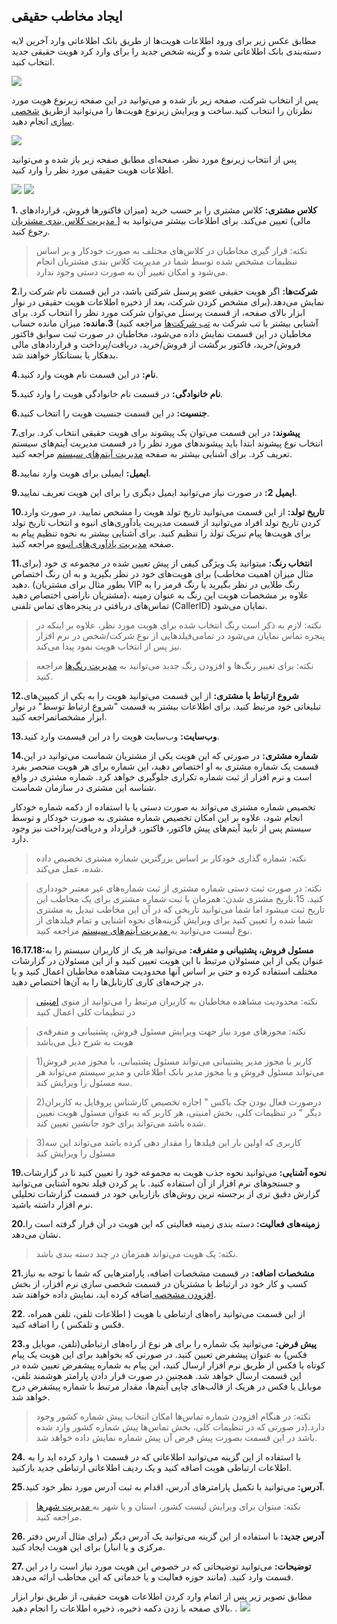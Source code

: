 ## ایجاد مخاطب حقیقی

مطابق عکس زیر برای ورود اطلاعات هویت‌ها از طریق بانک اطلاعاتی وارد آخرین لایه دسته‌بندی‌ بانک اطلاعاتی شده و گزینه شخص جدید را برای وارد کرد هویت حقیقی جدید انتخاب کنید.

![](haghighi1.png)

پس از انتخاب شرکت، صفحه زیر باز شده و می‌توانید در این صفحه زیرنوع هویت مورد نظرتان را انتخاب کنید.ساخت و ویرایش زیرنوع هویت‌ها را می‌توانید ازطریق [شخصی سازی]( https://github.com/1stco/PayamGostarDocs/blob/master/help2.5.4/Settings/Personalization-crm/Overview/General-information/General-information.md) انجام دهید. 

![](haghighi2.png)

پس از انتخاب زیرنوع مورد نظر، صفحه‌ای مطابق صفحه زیر باز شده و می‌توانید اطلاعات هویت حقیقی مورد نظر را وارد کنید.

![](haghighi3.png)
![](haghighi4.png)
 

**1. کلاس مشتری:** کلاس مشتری را بر حسب خرید (میزان فاکتورها فروش، قراردادهای مالی) تعیین می‌کند. برای اطلاعات بیشتر می‌توانید به [[ مدیریت کلاس بندی مشتریان](https://github.com/1stco/PayamGostarDocs/blob/master/help2.5.4/Settings/Customer-classification-management/Customer-classification-management.md) رجوع کنید.

> نکته: قرار گیری مخاطبان در کلاس‌های مختلف به صورت خودکار و بر اساس تنظیمات مشخص شده توسط شما در مدیریت کلاس بندی مشتریان انجام می‌شود و امکان تغییر آن به صورت دستی وجود ندارد.

**2.شرکت‌ها:** اگر هویت حقیقی عضو پرسنل شرکتی باشد، در این قسمت نام شرکت را نمایش می‌دهد.(برای مشخص کردن شرکت، بعد از ذخیره اطلاعات هویت حقیقی در نوار ابزار بالای صفحه، از قسمت پرسنل می‌توان شرکت مورد نظر را انتخاب کرد. برای آشنایی بیشتر با تب شرکت به [  تب شرکت‌ها]( https://github.com/1stco/PayamGostarDocs/blob/master/help2.5.4/Integrated-bank/Database/Personnel-Companies/Sherkathamd.md) مراجعه کنید)
**3.مانده:** میزان مانده حساب مخاطبان در این قسمت نمایش داده می‌شود، مخاطبان در صورت ثبت سوابق فاکتور فروش/خرید، فاکتور برگشت از فروش/خرید، دریافت/پرداخت و قراردادهای مالی بدهکار یا بستانکار خواهند شد.

**4.نام:** در این قسمت نام هویت وارد کنید.

**5.نام خانوادگی:** در قسمت نام خانوادگی هویت را وارد کنید.

**6.جنسیت:** در این قسمت جنسیت هویت را انتخاب کنید.

**7.پیشوند:** در این قسمت می‌توان یک پیشوند برای هویت حقیقی انتخاب کرد. برای انتخاب نوع پیشوند ابتدا باید پیشوندهای مورد نظر را در قسمت مدیریت آیتم‌های سیستم تعریف کرد. برای آشنایی بیشتر به صفحه [ مدیریت آیتم‌های سیستم](https://github.com/1stco/PayamGostarDocs/blob/master/help2.5.4/Basic-Information/Management-of-system-items/Management-of-system-items.md) مراجعه کنید. 

**8.ایمیل:** ایمیلی برای هویت وارد نمایید.

**9.ایمیل 2:** در صورت نیاز می‌توانید ایمیل دیگری را برای این هویت تعریف نمایید.

**10.تاریخ تولد:** از این قسمت می‌توانید تاریخ تولد هویت را مشخص نمایید. در صورت وارد کردن تاریخ تولد افراد می‌توانید از قسمت مدیریت یادآوری‌های انبوه و انتخاب تاریخ تولد برای هویت‌ها پیام تبریک تولد را تنظیم کنید. برای آشنایی بیشتر به نحوه تنظیم پیام به صفحه [ مدیریت یادآوری‌های انبوه]( https://github.com/1stco/PayamGostarDocs/blob/master/help2.5.4/Settings/Mass-memory-management/Mass-memory-management.md) مراجعه کنید.

**11.انتخاب رنگ:** میتوانید یک ویژگی کیفی از پیش تعیین شده در مجموعه ی خود (برای مثال میزان اهمیت مخاطب) برای هویت‌های خود در نظر بگیرید و به ان رنگ اختصاص دهید. (بطور مثال برای مشتریان VIP رنگ طلایی در نظر بگیرید یا رنگ قرمز را به مشتریان ناراضی اختصاص دهید)، علاوه بر مشخصات هویت این رنگ به عنوان زمینه تماس‌های دریافتی در پنجره‌های تماس تلفنی (CallerID) نمایان می‌شود.

> نکته: لازم به ذکر است رنگ انتخاب شده برای هویت مورد نظر، علاوه بر اینکه در پنجره تماس نمایان می‌شود در تمامی‌فیلدهایی از نوع شرکت/شخص در نرم افزار نیز پس از انتخاب هویت نمود پیدا می‌کند.

> نکته: برای تغییر رنگ‌ها و افزودن رنگ جدید می‌توانید به [مدیریت رنگ‌ها](https://github.com/1stco/PayamGostarDocs/blob/master/help2.5.4/Basic-Information/Color-management/Color-management.md) مراجعه کنید. 

**12.شروع ارتباط با مشتری:** از این قسمت می‌توانید هویت را به یکی از کمپین‌های تبلیغاتی خود مرتبط کنید. برای اطلاعات بیشتر به قسمت "شروع ارتباط توسط" در  نوار ابزار مشخصاتمراجعه کنید.


**13.وب‌سایت:** وب‌سایت هویت را در این قیسمت وارد کنید. 

**14.شماره مشتری:** در صورتی که این هویت یکی از مشتریان شماست می‌توانید در این قسمت یک شماره مشتری به او اختصاص دهید، این شماره برای هر هویت منحصر بفرد است و نرم افزار از ثبت شماره تکراری جلوگیری خواهد کرد. شماره مشتری در واقع شناسه این مشتری در سازمان شماست.

 تخصیص شماره مشتری  می‌تواند به صورت دستی یا با استفاده از دکمه شماره خودکار انجام شود، علاوه بر این امکان تخصیص شماره مشتری به صورت خودکار و توسط سیستم پس از تایید آیتم‌های پیش فاکتور، فاکتور، قرارداد و دریافت/پرداخت نیز وجود دارد.
 
 > نکته: شماره گذاری خودکار بر اساس بزرگترین شماره مشتری تخصیص داده شده، عمل می‌کند.

> نکته: در صورت ثبت دستی شماره مشتری از ثبت شماره‌های غیر معتبر خودداری کنید.
15.تاریخ مشتری شدن: همزمان با ثبت شماره مشتری برای یک مخاطب این تاریخ ثبت میشود اما شما می‌توانید تاریخی که در آن این مخاطب تبدیل به مشتری شما شده را تعیین کنید
برای ویرایش گزینه‌های نحوه اشنایی و تمام فیلدهای از نوع لیست می‌توانید به[ مدیریت آیتم‌های سیستم](https://github.com/1stco/PayamGostarDocs/blob/master/help%202.5.4/Basic-Information/Management-of-system-items/Management-of-system-items.md) مراجعه کنید.

**16.17.18:مسئول فروش، پشتیبانی و متفرقه:** می‌توانید هر یک از کاربران سیستم را به عنوان یکی از این مسئولان مرتبط با این هویت تعیین کنید و از این مسئولان در گزارشات مختلف استفاده کرده و حتی بر اساس آنها محدودیت مشاهده مخاطبان اعمال کنید و یا در چرخه‌های کاری کارتابل‌ها را به آن‌ها اختصاص دهید.

> نکته: محدودیت مشاهده مخاطبان به کاربران مرتبط را می‌توانید از منوی [امنیتی](https://github.com/1stco/PayamGostarDocs/blob/master/help2.5.4/Settings/General-settings/security/security.md)
در تنظیمات کلی اعمال کنید

>  نکته: مجوزهای مورد نیاز جهت ویرایش مسئول فروش، پشتیبانی و متفرقه‌ی هویت به شرح ذیل می‌باشد

>  1)کاربر با مجوز مدیر پشتیبانی می‌تواند مسئول پشتیبانی،  با مجوز مدیر فروش می‌تواند مسئول فروش و با مجوز مدیر بانک اطلاعاتی و مدیر سیستم می‌تواند هر سه مسئول را ویرایش کند.

>  2)درصورت فعال بودن چک باکس " اجازه تخصیص کارشناس پروفایل به کاربران دیگر " در تنظیمات کلی، بخش امنیتی، هر کاربر که به عنوان مسئول هویت تعیین شده باشد می‌تواند برای خود جانشین تعیین کند.

>  3)کاربری که اولین بار این فیلدها را مقدار دهی کرده باشد می‌تواند این سه مسئول را ویرایش کند



**19.نحوه آشنایی:** می‌توانید نحوه جذب هویت به مجموعه خود را تعیین کنید تا در گزارشات و جستجو‌های نرم افزار از آن استفاده کنید. با پر کردن فیلد نحوه آشنایی می‌توانید گزارش دقیق تری از برجسته ترین روش‌های بازاریابی خود در قسمت گزارشات تحلیلی نرم افزار داشته باشید.

**20.زمینه‌های فعالیت:** دسته بندی زمینه فعالیتی که این هویت در آن قرار گرفته است را نشان می‌دهد.

> نکته: یک هویت می‌تواند همزمان در چند دسته بندی باشد.

**21.مشخصات اضافه:** در قسمت مشخصات اضافه، پارامترهایی که شما با توجه به نیاز کسب و کار خود در ارتباط با مشتریان در قسمت شخصی سازی نرم افزار، از بخش [افزودن مشخصه ](https://github.com/1stco/PayamGostarDocs/blob/master/help2.5.4/Settings/Personalization-crm/Overview/General-information/Add-features/Add-features.md)اضافه کرده اید، نمایش داده خواهند شد.

**22**. از این قسمت می‌توانید راه‌های ارتباطی با هویت ( اطلاعات تلفن، تلفن همراه، فکس و تلفکس ) را اضافه کنید.

**23.پیش فرض:** می‌توانید یک شماره را برای هر نوع از راه‌های ارتباطی(تلفن، موبایل و فکس) به عنوان پیشفرض تعیین کنید. در صورتی که بخواهید برای این هویت یک پیام کوتاه یا فکس از طریق نرم افزار ارسال کنید، این پیام به شماره پیشفرض تعیین شده در این قسمت ارسال خواهد شد. همچنین در صورت قرار دادن پارامتر هوشمند تلفن، موبابل یا فکس در هریک از قالب‌های چاپی آیتم‌ها، مقدار مرتبط با شماره پیشفرض درج خواهد شد.

> نکته: در هنگام افزودن شماره تماس‌ها امکان انتخاب پیش شماره کشور وجود دارد.(در صورتی که در تنظیمات کلی،  بخش تماس‌ها پیش شماره کشور وارد شده باشد در این قسمت بصورت پیش فرض آن پیش شماره نمایش داده خواهد شد.

**24.** با استفاده از این گزینه می‌توانید اطلاعاتی که در قسمت ۱ وارد کرده اید را به اطلاعات ارتباطی هویت اضافه کنید و یک ردیف اطلاعاتی ارتباطی جدید بازکنید.

**25.آدرس:** می‌توانید  با تکمیل پارامتر‌های آدرس، اقدام به ثبت آدرس مورد نظر خود کنید.

> نکته: میتوان برای ویرایش لیست کشور، استان و یا شهر به[ مدیریت شهر‌ها ](https://github.com/1stco/PayamGostarDocs/blob/master/help2.5.4/Basic-Information/Management-of-countries-provinces-and-cities/Management-of-countries-provinces-and-cities.md)مراجعه کنید.

**26. آدرس جدید:** با استفاده از این گزینه می‌توانید یک آدرس دیگر  (برای مثال آدرس دفتر مرکزی و یا انبار) برای این هویت ایجاد کنید.

**27. توضیحات:** می‌توانید توضیحاتی که در خصوص این هویت مورد نیاز است را در این قسمت وارد کنید. (مانند حوزه فعالیت و یا خدماتی که این مخاطب ارائه می‌دهد.

مطابق تصویر زیر پس از اتمام وارد کردن اطلاعات هویت حقیقی، از طریق نوار ابزار بالای صفحه با زدن دکمه ذخیره، ذخیره اطلاعات را انجام دهید.
.
![](haghighi5.png)

